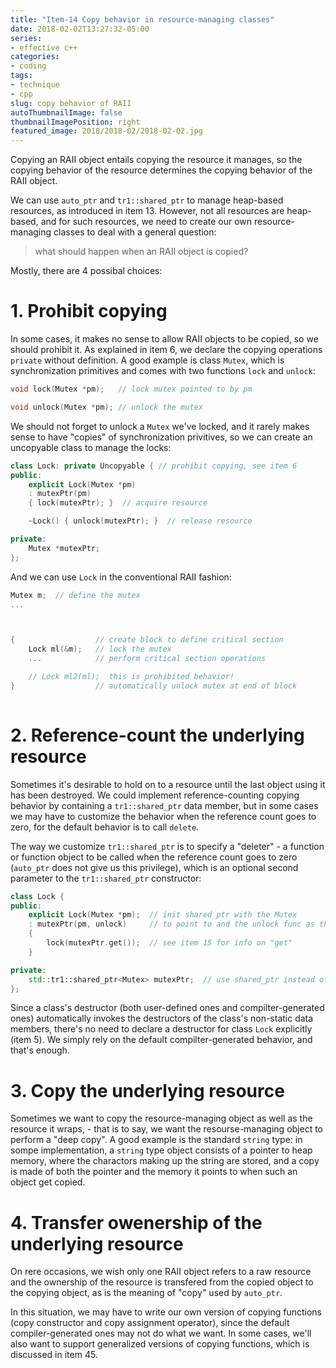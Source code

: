 ```yaml
---
title: "Item-14 Copy behavior in resource-managing classes"
date: 2018-02-02T13:27:32-05:00
series:
- effective c++
categories:
- coding
tags:
- technique
- cpp
slug: copy behavior of RAII
autoThumbnailImage: false
thumbnailImagePosition: right
featured_image: 2018/2018-02/2018-02-02.jpg
---
```


Copying an RAII object entails copying the resource it manages, so the copying behavior of the resource determines the copying behavior of the RAII object.
<!--more-->
<!-- toc -->

We can use `auto_ptr` and `tr1::shared_ptr` to manage heap-based resources, as introduced in item 13. However, not all resources are heap-based, and for such resources, we need to create our own resource-managing classes to deal with a general question: 

>what should happen when an RAII object is copied?

Mostly, there are 4 possibal choices:

# 1. Prohibit copying

In some cases, it makes no sense to allow RAII objects to be copied, so we should prohibit it. As explained in item 6, we declare the copying operations `private` without definition. A good example is class `Mutex`, which is synchronization primitives and comes with two functions `lock` and `unlock`:

```cpp
void lock(Mutex *pm);   // lock mutex pointed to by pm

void unlock(Mutex *pm); // unlock the mutex
```

We should not forget to unlock a `Mutex` we've locked, and it rarely makes sense to have "copies" of synchronization privitives, so we can create an uncopyable class to manage the locks:

```cpp
class Lock: private Uncopyable { // prohibit copying, see item 6
public:
    explicit Lock(Mutex *pm)
    : mutexPtr(pm)
    { lock(mutexPtr); }  // acquire resource

    ~Lock() { unlock(mutexPtr); }  // release resource

private:
    Mutex *mutexPtr;
};
```

And we can use `Lock` in the conventional RAII fashion:

```cpp
Mutex m;  // define the mutex
...



{                  // create block to define critical section
    Lock ml(&m);   // lock the mutex
    ...            // perform critical section operations

    // Lock ml2(ml);  this is prohibited behavior!
}                  // automatically unlock mutex at end of block
 
```

# 2. Reference-count the underlying resource

Sometimes it's desirable to hold on to a resource until the last object using it has been destroyed. We could implement reference-counting copying behavior by containing a `tr1::shared_ptr` data member, but in some cases we may have to customize the behavior when the reference count goes to zero, for the default behavior is to call `delete`.

The way we customize `tr1::shared_ptr` is to specify a "deleter" - a function or function object to be called when the reference count goes to zero (`auto_ptr` does not give us this privilege), which is an optional second parameter to the `tr1::shared_ptr` constructor:

```cpp
class Lock {
public:
    explicit Lock(Mutex *pm);  // init shared_ptr with the Mutex
    : mutexPtr(pm, unlock)     // to point to and the unlock func as the deleter
    {
        lock(mutexPtr.get());  // see item 15 for info on "get"
    }

private:
    std::tr1::shared_ptr<Mutex> mutexPtr;  // use shared_ptr instead of raw pointer
};
```

Since a class's destructor (both user-defined ones and compilter-generated ones) automatically invokes the destructors of the class's non-static data members, there's no need to declare a destructor for class `Lock` explicitly (item 5). We simply rely on the default compilter-generated behavior, and that's enough.


# 3. Copy the underlying resource

Sometimes we want to copy the resource-managing object as well as the resource it wraps, - that is to say, we want the resourse-managing object to perform a "deep copy". A good example is the standard `string` type: in sompe implementation, a `string` type object consists of a pointer to heap memory, where the charactors making up the string are stored, and a copy is made of both the pointer and the memory it points to when such an object get copied.

# 4. Transfer owenership of the underlying resource

On rere occasions, we wish only one RAII object refers to a raw resource and the ownership of the resource is transfered from the copied object to the copying object, as is the meaning of "copy" used by `auto_ptr`.

In this situation, we may have to write our own version of copying functions (copy constructor and copy assignment operator), since the default compiler-generated ones may not do what we want. In some cases, we'll also want to support generalized versions of copying functions, which is discussed in item 45.
